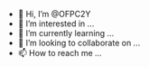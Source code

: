 - 👋 Hi, I’m @OFPC2Y
- 👀 I’m interested in ...
- 🌱 I’m currently learning ...
- 💞️ I’m looking to collaborate on ...
- 📫 How to reach me ...

<!---
OFPC2Y/OFPC2Y is a ✨ special ✨ repository because its `README.md` (this file) appears on your GitHub profile.
You can click the Preview link to take a look at your changes.
--->
